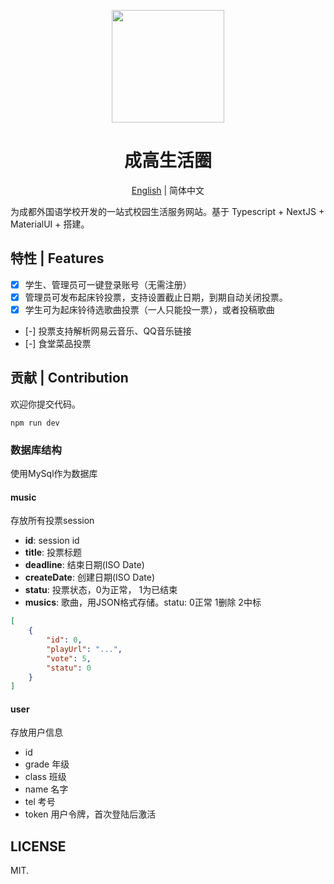 <p align="center">
  <a href="#">
    <img width="180" src="https://cflsgx-mate.vercel.app/static/logo.svg">
  </a>
</p>

<h1 align="center">成高生活圈</h1>

<div align="center">

[English](./README-en.md) | 简体中文

</div>

为成都外国语学校开发的一站式校园生活服务网站。基于 Typescript + NextJS + MaterialUI + 搭建。

## 特性 | Features

- [x] 学生、管理员可一键登录账号（无需注册）
- [x] 管理员可发布起床铃投票，支持设置截止日期，到期自动关闭投票。
- [x] 学生可为起床铃待选歌曲投票（一人只能投一票），或者投稿歌曲
- [-] 投票支持解析网易云音乐、QQ音乐链接
- [-] 食堂菜品投票

## 贡献 | Contribution

欢迎你提交代码。

```
npm run dev
```

### 数据库结构

使用MySql作为数据库

#### music

存放所有投票session

* **id**: session id
* **title**: 投票标题
* **deadline**: 结束日期(ISO Date)
* **createDate**: 创建日期(ISO Date)
* **statu**: 投票状态，0为正常， 1为已结束
* **musics**: 歌曲，用JSON格式存储。statu: 0正常 1删除 2中标
```json
[
    {
        "id": 0,
        "playUrl": "...",
        "vote": 5,
        "statu": 0 
    }
]
```

#### user

存放用户信息

* id
* grade 年级
* class 班级
* name 名字
* tel 考号
* token 用户令牌，首次登陆后激活

## LICENSE

MIT.
